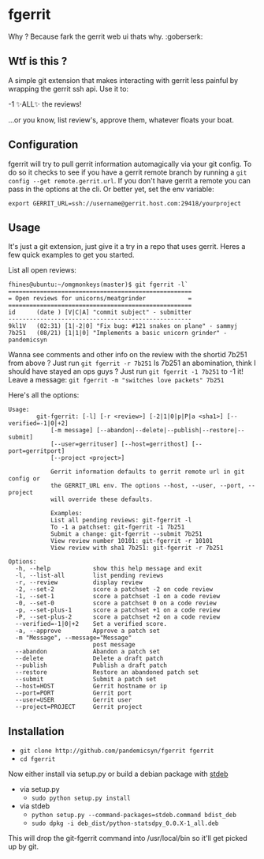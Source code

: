 fgerrit
=======

Why ? Because fark the gerrit web ui thats why. :goberserk:

## Wtf is this ?

A simple git extension that makes interacting with gerrit less painful by
wrapping the gerrit ssh api. Use it to:

-1 :sparkles:ALL:sparkles: the reviews!

...or you know, list review's, approve them, whatever floats your boat.

## Configuration
fgerrit will try to pull gerrit information automagically via your git config. To do so it checks to see if you have a gerrit remote branch by running a `git config --get remote.gerrit.url`. If you don't have gerrit a remote you can pass in the options at the cli. Or better yet, set the env variable:

`export GERRIT_URL=ssh://username@gerrit.host.com:29418/yourproject`

## Usage
It's just a git extension, just give it a try in a repo that uses gerrit. Heres a few quick examples to get you started.

List all open reviews:

	fhines@ubuntu:~/omgmonkeys(master)$ git fgerrit -l`
	====================================================
	= Open reviews for unicorns/meatgrinder       	   =
	====================================================
	id    	(date ) [V|C|A] "commit subject" - submitter
	----------------------------------------------------
	9kl1V	(02:31) [1|-2|0] "Fix bug: #121 snakes on plane" - sammyj
	7b251	(08/21) [1|1|0] "Implements a basic unicorn grinder" - pandemicsyn

Wanna see comments and other info on the review with the shortid 7b251 from above ?
Just run `git fgerrit -r 7b251`
Is 7b251 an abomination, think I should have stayed an ops guys ?
Just run `git fgerrit -1 7b251` to -1 it!
Leave a message: `git fgerrit -m "switches love packets" 7b251`

Here's all the options:

    Usage:
            git-fgerrit: [-l] [-r <review>] [-2|1|0|p|P|a <sha1>] [--verified=-1|0|+2]
                [-m message] [--abandon|--delete|--publish|--restore|--submit]
                [--user=gerrituser] [--host=gerrithost] [--port=gerritport]
                [--project <project>]

                Gerrit information defaults to gerrit remote url in git config or
                the GERRIT_URL env. The options --host, --user, --port, --project
                will override these defaults.

                Examples:
                List all pending reviews: git-fgerrit -l
                To -1 a patchset: git-fgerrit -1 7b251
                Submit a change: git-fgerrit --submit 7b251
                View review number 10101: git-fgerrit -r 10101
                View review with sha1 7b251: git-fgerrit -r 7b251

    Options:
      -h, --help            show this help message and exit
      -l, --list-all        list pending reviews
      -r, --review          display review
      -2, --set-2           score a patchset -2 on code review
      -1, --set-1           score a patchset -1 on a code review
      -0, --set-0           score a patchset 0 on a code review
      -p, --set-plus-1      score a patchset +1 on a code review
      -P, --set-plus-2      score a patchset +2 on a code review
      --verified=-1|0|+2    Set a verified score.
      -a, --approve         Approve a patch set
      -m "Message", --message="Message"
                            post message
      --abandon             Abandon a patch set
      --delete              Delete a draft patch
      --publish             Publish a draft patch
      --restore             Restore an abandoned patch set
      --submit              Submit a patch set
      --host=HOST           Gerrit hostname or ip
      --port=PORT           Gerrit port
      --user=USER           Gerrit user
      --project=PROJECT     Gerrit project

## Installation

- `git clone http://github.com/pandemicsyn/fgerrit fgerrit`
- `cd fgerrit`

Now either install via setup.py or build a debian package with [stdeb](https://github.com/astraw/stdeb)

- via setup.py
	- `sudo python setup.py install`
- via stdeb
	- `python setup.py --command-packages=stdeb.command bdist_deb`
	- `sudo dpkg -i deb_dist/python-statsdpy_0.0.X-1_all.deb`

This will drop the git-fgerrit command into /usr/local/bin so it'll get picked up by git.

